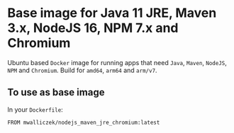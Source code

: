 # Base image for Java 11 JRE, Maven 3.x, NodeJS 16, NPM 7.x and Chromium

Ubuntu based `Docker` image for running apps that need `Java`, `Maven`, `NodeJS`, `NPM` and `Chromium`. Build for `amd64`, `arm64` and `arm/v7`.

## To use as base image

In your `Dockerfile`:

```docker
FROM mwalliczek/nodejs_maven_jre_chromium:latest
```
